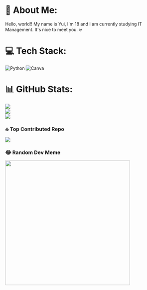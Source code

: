 # 💫 About Me:
Hello, world!! My name is Yui, I'm 18 and I am currently studying IT Management. It's nice to meet you. 𖹭


# 💻 Tech Stack:
![Python](https://img.shields.io/badge/python-3670A0?style=plastic&logo=python&logoColor=ffdd54) ![Canva](https://img.shields.io/badge/Canva-%2300C4CC.svg?style=plastic&logo=Canva&logoColor=white)
# 📊 GitHub Stats:
![](https://github-readme-stats.vercel.app/api?username=justyuii&theme=onedark&hide_border=false&include_all_commits=true&count_private=true)<br/>
![](https://github-readme-streak-stats.herokuapp.com/?user=justyuii&theme=onedark&hide_border=false)<br/>
![](https://github-readme-stats.vercel.app/api/top-langs/?username=justyuii&theme=onedark&hide_border=false&include_all_commits=true&count_private=true&layout=compact)

### 🔝 Top Contributed Repo
![](https://github-contributor-stats.vercel.app/api?username=justyuii&limit=5&theme=onedark&combine_all_yearly_contributions=true)

### 😂 Random Dev Meme
<img src='https://memer-new.vercel.app/' style="height: 400px;"/>

<!-- Proudly created with GPRM ( https://gprm.itsvg.in ) -->
